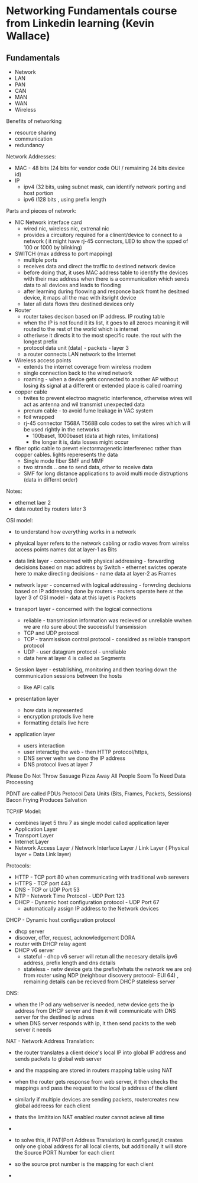 # Networking Fundamentals course from Linkedin learning (Kevin Wallace)

## Fundamentals
- Network
- LAN
- PAN
- CAN
- MAN
- WAN
- Wireless

Benefits of networking
- resource sharing
- communication
- redundancy

Network Addresses:
- MAC - 48 bits (24 bits for vendor code OUI / remaining 24 bits device id)
- IP
  - ipv4 (32 bits, using subnet mask, can identify network porting and host portion
  - ipv6 (128 bits , using prefix length

Parts and pieces of network:
- NIC Network interface card
  - wired nic, wireless nic, extrenal nic
  - provides a circuitory required for a clinent/device to connect to a network ( it might have rj-45 connectors, LED to show the spped of 100 or 1000 by blinking)
- SWITCH (max address to port mapping)
  - multiple ports
  - receives data and direct the traffic to destined network device
  - before doing that, it uses MAC address table to identify the devices with their mac address when there is a communication which sends data to all devices and leads to flooding
  - after learning during floowing and responce back fromt he desitned device, it maps all the mac with itsright device
  - later all data flows thru destined devices only
- Router
  - router takes decison based on IP address. IP routing table
  - when the IP is not found it its list, it goes to all zeroes meaning it will routed to the rest of the world which is internet
  - otheriwse it directs it to the most specific route. the rout with the longest prefix
  - protocol data unit (data) - packets - layer 3
  - a router connects LAN network to the Internet
- Wireless access points
  - extends the internet coverage from wireless modem
  - single connection back to the wired network
  - roaming - when a device gets connected to another AP without losing its signal at a different or extended place is called roaming
- copper cable
  - twites to prevent electroo magnetic interference, otherwise wires will act as antenna and wil transmist unexpected data
  - prenum cable - to avoid fume leakage in VAC system 
  - foil wrapped 
  - rj-45 connector T568A T568B colo codes to set the wires which will be used rightly in the networks
    - 100baset, 1000baset (data at high rates, limitations)
    - the longer it is, data losses might occur
- fiber optic cable to prevnt electormagenetic interferenec rather than copper cables. lights reperesents the data
  - Single mode fiber SMF and MMF
  - two strands .. one to send data, other to receive data
  - SMF for long distance applications to avoid multi mode distruptions (data in differnt order)
 
Notes:
- ethernet laer 2
- data routed by routers later 3

OSI model:
- to understand how everything works in a network

- physical layer refers to the network cabling or radio waves from wirelss access points  names dat at layer-1  as Bits
- data link layer - concerned with physical addressing - forwarding decisions based on mac address by Switch -  ethernet swictes operate here to make directing decisions -  name data at layer-2 as Frames
- network layer - concerned with logical addressing - forwrding decisions based on IP addressing done by routers - routers operate here at the layer 3 of OSI model  - data at this layet is Packets
- transport layer - concerned with the logical connections
  - reliable - transmission information was recieved or unreliable wwhen we are nto sure about the successful transmission 
  - TCP and UDP protocol
  - TCP - tranmissison control protocol - considred as reliable transport protocol
  - UDP - user datagram protocol - unreliable
  - data here at layer 4 is called as Segments
- Session layer - establishing, monitoring and then tearing down the communication sessions between the hosts
  - like API calls
- presentation layer
  - how data is represented
  - encryption protocls live here
  - formatting details live here
- application layer
  - users interaction
  - user interactig the web - then HTTP protocol/https,
  - DNS server wehn we dono the IP address
  - DNS protocol lives at layer 7

Please Do Not Throw Sasuage Pizza Away
All People Seem To Need Data Processing


PDNT are called PDUs Protocol Data Units (Bits, Frames, Packets, Sessions)
Bacon Frying Produces Salvation

TCP/IP Model:
- combines layet 5 thru 7 as single model called application layer
- Application Layer
- Transport Layer
- Internet Layer
- Network Access Layer / Network Interface Layer / Link Layer ( Physical layer + Data Link layer)


Protocols:
- HTTP - TCP port 80 when communicating with traditional web serevers
- HTTPS - TCP port 443
- DNS - TCP or UDP Port 53
- NTP - Network Time Protocol - UDP Port 123
- DHCP - Dynamic host configuration protocol - UDP Port 67
  - automatically assign IP address to the Network devices


DHCP - Dynamic host configuration protocol
- dhcp server
- discover, offer, request, acknowledgement  DORA
- router with DHCP relay agent
- DHCP v6 server
  - stateful - dhcp v6 server will retun all the necesary details ipv6 address, prefix length and dns details
  - stateless - netw device gets the prefix(whats the network we are on) from router using NDP (neighbour discovery protocol- EUI 64)  , remaining details can be recieved from DHCP stateless server
 
DNS:
- when the IP od any webserver is needed, netw device gets the ip address from DHCP server and then it will communicate with DNS server for the destined ip adress
- when DNS server responds with ip, it then send packts to the web server it needs

NAT - Network Address Translation:
- the router translates a client deice's local IP into global IP address and sends packets to global web server
- and the mappsing are stored in routers mapping table using NAT
- when the router gets response from web server, it then checks the mappings and pass the request to the local ip address of the client
- similarly if multiple devices are sending packets, routercreates new global addreess for each client
- thats the limititaion NAT enabled router cannot acieve all time
- 

- to solve this, if PAT(Port Address Translation) is configured,it creates only one global address for all local clients, but additionally it will store the Source PORT Number for each client
- so the source prot number is the mapping for each client
- 



